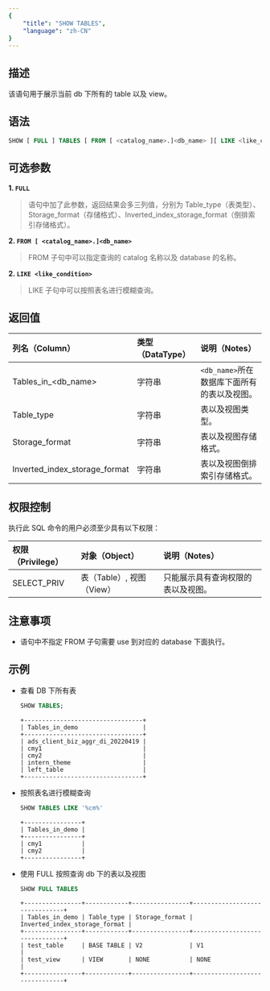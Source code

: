```yaml
---
{
    "title": "SHOW TABLES",
    "language": "zh-CN"
}
---
```


## 描述

该语句用于展示当前 db 下所有的 table 以及 view。

## 语法

```sql
SHOW [ FULL ] TABLES [ FROM [ <catalog_name>.]<db_name> ][ LIKE <like_condition> ]
```

## 可选参数

**1. `FULL`**
> 语句中加了此参数，返回结果会多三列值，分别为 Table_type（表类型）、Storage_format（存储格式）、Inverted_index_storage_format（倒排索引存储格式）。

**2. `FROM [ <catalog_name>.]<db_name>`**
> FROM 子句中可以指定查询的 catalog 名称以及 database 的名称。

**2. `LIKE <like_condition>`**
> LIKE 子句中可以按照表名进行模糊查询。

## 返回值

| 列名（Column）                    | 类型（DataType） | 说明（Notes）                   |
|:------------------------------|:-------------|:----------------------------|
| Tables_in_<db_name>           | 字符串          | `<db_name>`所在数据库下面所有的表以及视图。 |
| Table_type                    | 字符串          | 表以及视图类型。                    |
| Storage_format                | 字符串          | 表以及视图存储格式。           |
| Inverted_index_storage_format | 字符串          | 表以及视图倒排索引存储格式。           |

## 权限控制

执行此 SQL 命令的用户必须至少具有以下权限：

| 权限（Privilege） | 对象（Object） | 说明（Notes）         |
|:--------------|:-----------|:------------------|
| SELECT_PRIV    | 表（Table）, 视图（View）    | 只能展示具有查询权限的表以及视图。 |

## 注意事项

- 语句中不指定 FROM 子句需要 use 到对应的 database 下面执行。

## 示例

- 查看 DB 下所有表
    
     ```sql
     SHOW TABLES;
     ```
  
     ```text
     +---------------------------------+
     | Tables_in_demo                  |
     +---------------------------------+
     | ads_client_biz_aggr_di_20220419 |
     | cmy1                            |
     | cmy2                            |
     | intern_theme                    |
     | left_table                      |
     +---------------------------------+
     ```

- 按照表名进行模糊查询

     ```sql
     SHOW TABLES LIKE '%cm%'
     ```
  
     ```text
     +----------------+
     | Tables_in_demo |
     +----------------+
     | cmy1           |
     | cmy2           |
     +----------------+
     ```
  
- 使用 FULL 按照查询 db 下的表以及视图

     ```sql
     SHOW FULL TABLES
     ```

     ```text
     +----------------+------------+----------------+-------------------------------+
     | Tables_in_demo | Table_type | Storage_format | Inverted_index_storage_format |
     +----------------+------------+----------------+-------------------------------+
     | test_table     | BASE TABLE | V2             | V1                            |
     | test_view      | VIEW       | NONE           | NONE                          |
     +----------------+------------+----------------+-------------------------------+
     ```
